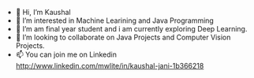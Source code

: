 - 👋 Hi, I’m Kaushal
- 👀 I’m interested in Machine Learining and Java Programming
- 🌱 I’m am final year student and i am currently exploring  Deep Learning.
- 💞️ I’m looking to collaborate on Java Projects and Computer Vision Projects.
- 📫 You can join me on Linkedin http://www.linkedin.com/mwlite/in/kaushal-jani-1b366218

<!---
jKaushalb/jKaushalb is a ✨ special ✨ repository because its `README.md` (this file) appears on your GitHub profile.
You can click the Preview link to take a look at your changes.
--->
